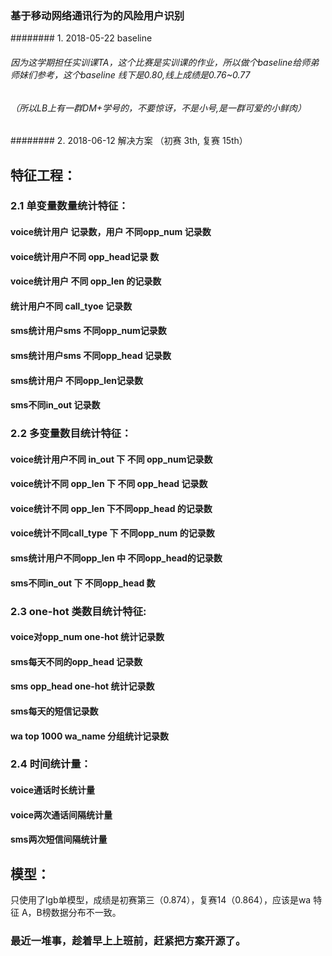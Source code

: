 ### 基于移动网络通讯行为的风险用户识别

######## 1. 2018-05-22 baseline 

###### 因为这学期担任实训课TA，这个比赛是实训课的作业，所以做个baseline给师弟师妹们参考，这个baseline 线下是0.80,线上成绩是0.76~0.77
###### （所以LB上有一群DM+学号的，不要惊讶，不是小号,是一群可爱的小鲜肉）




######## 2. 2018-06-12 解决方案 （初赛 3th, 复赛 15th）

## 特征工程：
  ### 2.1 单变量数量统计特征：
  #### voice统计用户 记录数，用户 不同opp_num 记录数
  #### voice统计用户不同 opp_head记录 数
  #### voice统计用户 不同 opp_len 的记录数
  #### 统计用户不同 call_tyoe 记录数
  
  #### sms统计用户sms 不同opp_num记录数
  #### sms统计用户sms 不同opp_head 记录数
  #### sms统计用户 不同opp_len记录数
  #### sms不同in_out 记录数
  
  ### 2.2 多变量数目统计特征：
  #### voice统计用户不同  in_out 下 不同 opp_num记录数
  #### voice统计不同 opp_len 下 不同 opp_head 记录数
  #### voice统计不同 opp_len 下不同opp_head 的记录数
  #### voice统计不同call_type 下 不同opp_num 的记录数
  
  #### sms统计用户不同opp_len 中 不同opp_head的记录数
  
  #### sms不同in_out 下 不同opp_head 数
  
  ### 2.3 one-hot 类数目统计特征:
  #### voice对opp_num one-hot 统计记录数
  #### sms每天不同的opp_head 记录数
  #### sms opp_head one-hot 统计记录数
  #### sms每天的短信记录数
  #### wa top 1000 wa_name 分组统计记录数
   
   ### 2.4 时间统计量：
   #### voice通话时长统计量
   #### voice两次通话间隔统计量
   #### sms两次短信间隔统计量
 ## 模型：
 只使用了lgb单模型，成绩是初赛第三（0.874），复赛14（0.864），应该是wa 特征 A，B榜数据分布不一致。
 
 
 ### 最近一堆事，趁着早上上班前，赶紧把方案开源了。
